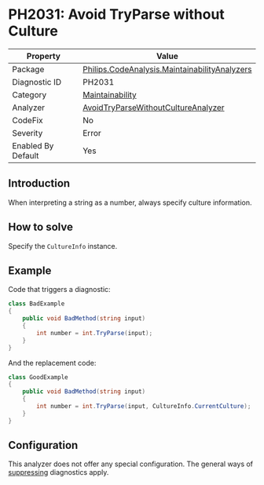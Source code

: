 # PH2031: Avoid TryParse without Culture

| Property | Value  |
|--|--|
| Package | [Philips.CodeAnalysis.MaintainabilityAnalyzers](https://www.nuget.org/packages/Philips.CodeAnalysis.MaintainabilityAnalyzers) |
| Diagnostic ID | PH2031 |
| Category  | [Maintainability](../Maintainability.md) |
| Analyzer | [AvoidTryParseWithoutCultureAnalyzer](https://github.com/philips-software/roslyn-analyzers/blob/master/Philips.CodeAnalysis.MaintainabilityAnalyzers/Maintainability/AvoidTryParseWithoutCultureAnalyzer.cs)
| CodeFix  | No |
| Severity | Error |
| Enabled By Default | Yes |

## Introduction

When interpreting a string as a number, always specify culture information.

## How to solve

Specify the `CultureInfo` instance.

## Example

Code that triggers a diagnostic:
``` cs
class BadExample
{
    public void BadMethod(string input)
    {
        int number = int.TryParse(input);
    }
}

```

And the replacement code:
``` cs
class GoodExample
{
    public void BadMethod(string input)
    {
        int number = int.TryParse(input, CultureInfo.CurrentCulture);
    }
}

```

## Configuration

This analyzer does not offer any special configuration. The general ways of [suppressing](https://learn.microsoft.com/en-us/dotnet/fundamentals/code-analysis/suppress-warnings) diagnostics apply.
